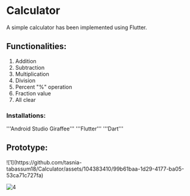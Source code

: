 # Calculator
 A simple calculator has been implemented using Flutter.
<h2> Functionalities: </h2>
 <ol>
<li>Addition</li> 
<li>Subtraction</li>
<li>Multiplication</li>
<li>Division </li>
<li>Percent "%" operation </li>
<li>Fraction value</li>
<li>All clear</li>
</ol>
<h3>Installations:</h3>
'''Android Studio Giraffee'''
'''Flutter'''
'''Dart'''
<h2>Prototype:</h2>
 ![1](https://github.com/tasnia-tabassum18/Calculator/assets/104383410/99b61baa-1d29-4177-ba05-53ca71c727fa)

![4](https://github.com/tasnia-tabassum18/Calculator/assets/104383410/9f0688b6-069e-4bf5-a37b-b65ac0089df6)
